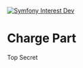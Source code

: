 [![Symfony Interest Dev](https://github.com/frandzdy/interest/actions/workflows/symfony.yml/badge.svg?branch=master)](https://github.com/frandzdy/interest/actions/workflows/symfony.yml)

#  Charge Part

Top Secret

